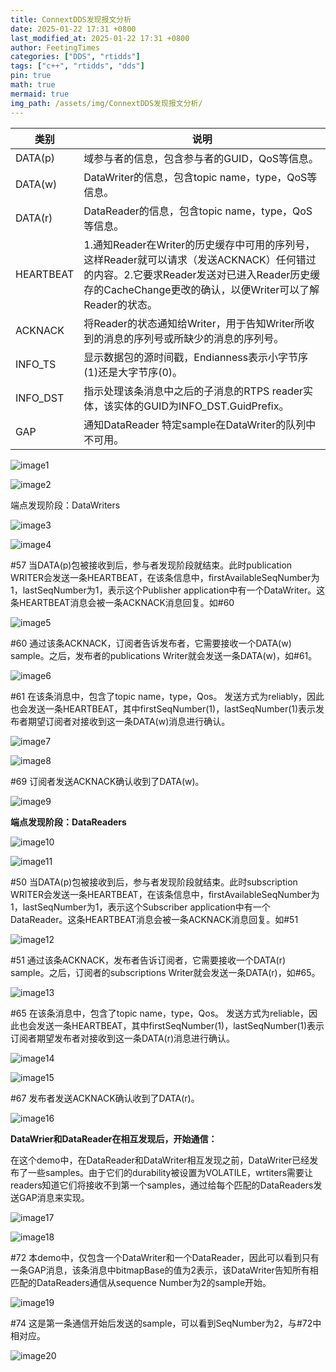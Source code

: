 ```yaml
---
title: ConnextDDS发现报文分析
date: 2025-01-22 17:31 +0800
last_modified_at: 2025-01-22 17:31 +0800
author: FeetingTimes
categories: ["DDS", "rtidds"]
tags: ["c++", "rtidds", "dds"]
pin: true
math: true
mermaid: true
img_path: /assets/img/ConnextDDS发现报文分析/
---
```


| 类别      | 说明                                                         |
| --------- | ------------------------------------------------------------ |
| DATA(p)   | 域参与者的信息，包含参与者的GUID，QoS等信息。                |
| DATA(w)   | DataWriter的信息，包含topic name，type，QoS等信息。          |
| DATA(r)   | DataReader的信息，包含topic name，type，QoS等信息。          |
| HEARTBEAT | 1.通知Reader在Writer的历史缓存中可用的序列号，这样Reader就可以请求（发送ACKNACK）任何错过的内容。2.它要求Reader发送对已进入Reader历史缓存的CacheChange更改的确认，以便Writer可以了解Reader的状态。 |
| ACKNACK   | 将Reader的状态通知给Writer，用于告知Writer所收到的消息的序列号或所缺少的消息的序列号。 |
| INFO_TS   | 显示数据包的源时间戳，Endianness表示小字节序(1)还是大字节序(0)。 |
| INFO_DST  | 指示处理该条消息中之后的子消息的RTPS reader实体，该实体的GUID为INFO_DST.GuidPrefix。 |
| GAP       | 通知DataReader 特定sample在DataWriter的队列中不可用。        |

![image1](image1.png)

![image2](image2.png)

端点发现阶段：DataWriters

![image3](image3.png)

![image4](image4.png)

\#57 当DATA(p)包被接收到后，参与者发现阶段就结束。此时publication WRITER会发送一条HEARTBEAT，在该条信息中，firstAvailableSeqNumber为1，lastSeqNumber为1，表示这个Publisher application中有一个DataWriter。这条HEARTBEAT消息会被一条ACKNACK消息回复。如#60

![image5](image5.png)

\#60 通过该条ACKNACK，订阅者告诉发布者，它需要接收一个DATA(w) sample。之后，发布者的publications Writer就会发送一条DATA(w)，如#61。

![image6](image6.png)

\#61 在该条消息中，包含了topic name，type，Qos。 发送方式为reliably，因此也会发送一条HEARTBEAT，其中firstSeqNumber(1)，lastSeqNumber(1)表示发布者期望订阅者对接收到这一条DATA(w)消息进行确认。

![image7](image7.png)

![image8](image8.png)

\#69 订阅者发送ACKNACK确认收到了DATA(w)。

![image9](image9.png)

**端点发现阶段：DataReaders**

![image10](image10.png)

![image11](image11.png)

\#50 当DATA(p)包被接收到后，参与者发现阶段就结束。此时subscription WRITER会发送一条HEARTBEAT，在该条信息中，firstAvailableSeqNumber为1，lastSeqNumber为1，表示这个Subscriber application中有一个DataReader。这条HEARTBEAT消息会被一条ACKNACK消息回复。如#51

![image12](image12.png)

\#51 通过该条ACKNACK，发布者告诉订阅者，它需要接收一个DATA(r) sample。之后，订阅者的subscriptions Writer就会发送一条DATA(r)，如#65。

![image13](image13.png)

\#65 在该条消息中，包含了topic name，type，Qos。 发送方式为reliable，因此也会发送一条HEARTBEAT，其中firstSeqNumber(1)，lastSeqNumber(1)表示订阅者期望发布者对接收到这一条DATA(r)消息进行确认。

![image14](image14.png)

![image15](image15.png)

\#67 发布者发送ACKNACK确认收到了DATA(r)。

![image16](image16.png)

**DataWrier和DataReader在相互发现后，开始通信：**

在这个demo中，在DataReader和DataWriter相互发现之前，DataWriter已经发布了一些samples。由于它们的durability被设置为VOLATILE，wrtiters需要让readers知道它们将接收不到第一个samples，通过给每个匹配的DataReaders发送GAP消息来实现。

![image17](image17.png)

![image18](image18.png)

#72 本demo中，仅包含一个DataWriter和一个DataReader，因此可以看到只有一条GAP消息，该条消息中bitmapBase的值为2表示，该DataWriter告知所有相匹配的DataReaders通信从sequence Number为2的sample开始。

![image19](image19.png)

\#74 这是第一条通信开始后发送的sample，可以看到SeqNumber为2，与#72中相对应。

![image20](image20.png)